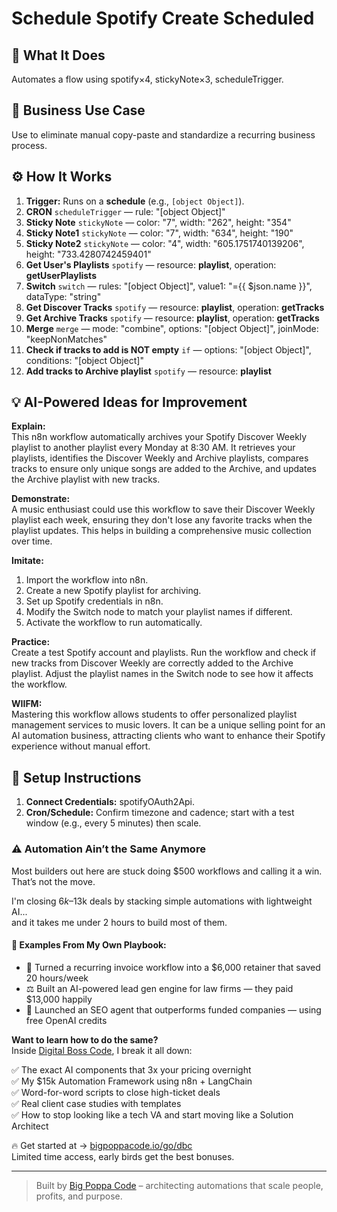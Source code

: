 # Schedule Spotify Create Scheduled
## 🚀 What It Does
Automates a flow using spotify×4, stickyNote×3, scheduleTrigger.

## 💼 Business Use Case
Use to eliminate manual copy-paste and standardize a recurring business process.

## ⚙️ How It Works
1. **Trigger:** Runs on a **schedule** (e.g., `[object Object]`).
2. **CRON** `scheduleTrigger` — rule: "[object Object]"
3. **Sticky Note** `stickyNote` — color: "7", width: "262", height: "354"
4. **Sticky Note1** `stickyNote` — color: "7", width: "634", height: "190"
5. **Sticky Note2** `stickyNote` — color: "4", width: "605.1751740139206", height: "733.4280742459401"
6. **Get User's Playlists** `spotify` — resource: **playlist**, operation: **getUserPlaylists**
7. **Switch** `switch` — rules: "[object Object]", value1: "={{ $json.name }}", dataType: "string"
8. **Get Discover Tracks** `spotify` — resource: **playlist**, operation: **getTracks**
9. **Get Archive Tracks** `spotify` — resource: **playlist**, operation: **getTracks**
10. **Merge** `merge` — mode: "combine", options: "[object Object]", joinMode: "keepNonMatches"
11. **Check if tracks to add is NOT empty** `if` — options: "[object Object]", conditions: "[object Object]"
12. **Add tracks to Archive playlist** `spotify` — resource: **playlist**

## 💡 AI-Powered Ideas for Improvement
**Explain:**  
This n8n workflow automatically archives your Spotify Discover Weekly playlist to another playlist every Monday at 8:30 AM. It retrieves your playlists, identifies the Discover Weekly and Archive playlists, compares tracks to ensure only unique songs are added to the Archive, and updates the Archive playlist with new tracks.

**Demonstrate:**  
A music enthusiast could use this workflow to save their Discover Weekly playlist each week, ensuring they don't lose any favorite tracks when the playlist updates. This helps in building a comprehensive music collection over time.

**Imitate:**  
1. Import the workflow into n8n.  
2. Create a new Spotify playlist for archiving.  
3. Set up Spotify credentials in n8n.  
4. Modify the Switch node to match your playlist names if different.  
5. Activate the workflow to run automatically.

**Practice:**  
Create a test Spotify account and playlists. Run the workflow and check if new tracks from Discover Weekly are correctly added to the Archive playlist. Adjust the playlist names in the Switch node to see how it affects the workflow.

**WIIFM:**  
Mastering this workflow allows students to offer personalized playlist management services to music lovers. It can be a unique selling point for an AI automation business, attracting clients who want to enhance their Spotify experience without manual effort.

## 🔧 Setup Instructions
1. **Connect Credentials:** spotifyOAuth2Api.
2. **Cron/Schedule:** Confirm timezone and cadence; start with a test window (e.g., every 5 minutes) then scale.

### ⚠️ Automation Ain’t the Same Anymore

Most builders out here are stuck doing $500 workflows and calling it a win.  
That’s not the move.  

I'm closing $6k–$13k deals by stacking simple automations with lightweight AI...  
and it takes me under 2 hours to build most of them.

#### 🧠 Examples From My Own Playbook:
- 🔁 Turned a recurring invoice workflow into a $6,000 retainer that saved 20 hours/week  
- ⚖️ Built an AI-powered lead gen engine for law firms — they paid $13,000 happily  
- 🚀 Launched an SEO agent that outperforms funded companies — using free OpenAI credits  

**Want to learn how to do the same?**  
Inside [Digital Boss Code](https://bigpoppacode.io/go/dbc), I break it all down:

✅ The exact AI components that 3x your pricing overnight  
✅ My $15k Automation Framework using n8n + LangChain  
✅ Word-for-word scripts to close high-ticket deals  
✅ Real client case studies with templates  
✅ How to stop looking like a tech VA and start moving like a Solution Architect  

🔥 Get started at → [bigpoppacode.io/go/dbc](https://bigpoppacode.io/go/dbc)  
Limited time access, early birds get the best bonuses.

---
> Built by [Big Poppa Code](https://bigpoppacode.io) – architecting automations that scale people, profits, and purpose.
